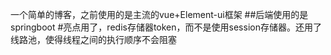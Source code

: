 一个简单的博客，之前使用的是主流的vue+Element-ui框架
##后端使用的是springboot
#亮点用了，redis存储器token，而不是使用session存储器。还用了线路池，使得线程之间的执行顺序不会阻塞
